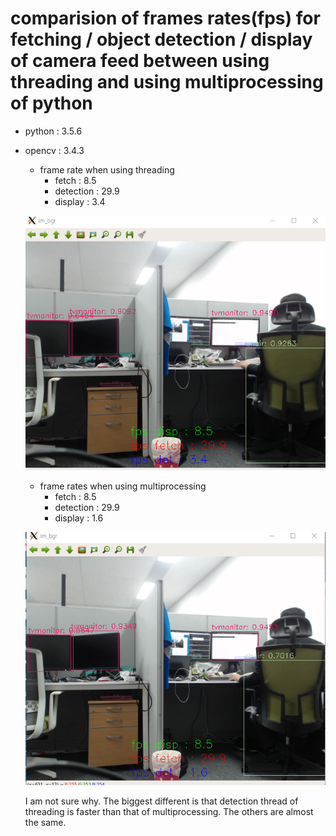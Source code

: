 # comparision of frames rates(fps) for fetching / object detection / display of camera feed between using threading and using multiprocessing of python
* python : 3.5.6
* opencv : 3.4.3

  * frame rate when using threading
    * fetch : 8.5
    * detection : 29.9
    * display : 3.4
    
  
  ![fps_threading](./img/threading.PNG)

  * frame rates when using multiprocessing
    * fetch : 8.5
    * detection : 29.9
    * display : 1.6
  
  ![fps_multiprocessing](./img/multiprocessing.PNG)
  
  I am not sure why. The biggest different is that detection thread of threading is faster than that of multiprocessing.  The others are almost the same.

